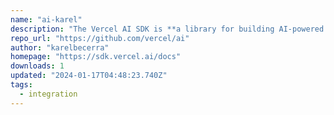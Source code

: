 ```yaml
---
name: "ai-karel"
description: "The Vercel AI SDK is **a library for building AI-powered streaming text and chat UIs**."
repo_url: "https://github.com/vercel/ai"
author: "karelbecerra"
homepage: "https://sdk.vercel.ai/docs"
downloads: 1
updated: "2024-01-17T04:48:23.740Z"
tags: 
  - integration
---
```

